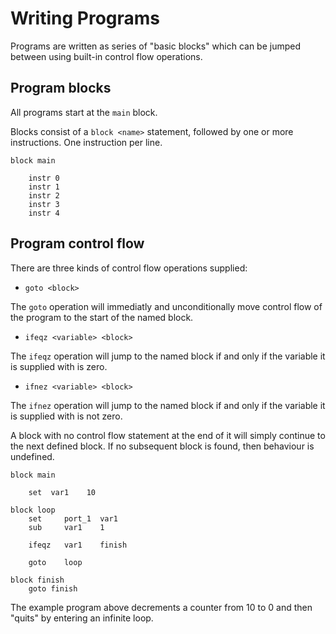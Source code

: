 
# Writing Programs

Programs are written as series of "basic blocks" which can be jumped between
using built-in control flow operations.


## Program blocks

All programs start at the `main` block.

Blocks consist of a `block <name>` statement, followed by one or more
instructions. One instruction per line.

```
block main

    instr 0
    instr 1
    instr 2
    instr 3
    instr 4

```


## Program control flow

There are three kinds of control flow operations supplied:

- `goto <block>`

The `goto` operation will immediatly and unconditionally move control flow of
the program to the start of the named block.

- `ifeqz <variable> <block>`

The `ifeqz` operation will jump to the named block if and only if the variable
it is supplied with is zero.

- `ifnez <variable> <block>`

The `ifnez` operation will jump to the named block if and only if the variable
it is supplied with is not zero.

A block with no control flow statement at the end of it will simply continue
to the next defined block. If no subsequent block is found, then behaviour is
undefined.


```
block main

    set  var1    10

block loop
    set     port_1  var1
    sub     var1    1
    
    ifeqz   var1    finish

    goto    loop

block finish
    goto finish
```

The example program above decrements a counter from 10 to 0 and then "quits"
by entering an infinite loop.

